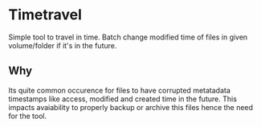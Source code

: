 # Timetravel 

Simple tool to travel in time.
Batch change modified time of files in given volume/folder if it's in the future.

## Why

Its quite common occurence for files to have corrupted metatadata timestamps like access, modified and created time in the future. This impacts avaiability to properly backup or archive this files hence the need for the tool.


